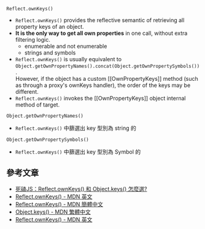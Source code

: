 `Reflect.ownKeys()`
- `Reflect.ownKeys()` provides the reflective semantic of retrieving all property keys of an object.
- **It is the only way to get all own properties** in one call, without extra filtering logic.
  - enumerable and not enumerable
  - strings and symbols
- `Reflect.ownKeys()` is usually equivalent to `Object.getOwnPropertyNames().concat(Object.getOwnPropertySymbols())`.  
  However, if the object has a custom [[OwnPropertyKeys]] method (such as through a proxy's ownKeys handler), the order of the keys may be different.
- `Reflect.ownKeys()` invokes the [[OwnPropertyKeys]] object internal method of target.

`Object.getOwnPropertyNames()`
- `Reflect.ownKeys()` 中篩選出 key 型別為 string 的

`Object.getOwnPropertySymbols()`
- `Reflect.ownKeys()` 中篩選出 key 型別為 Symbol 的




## 參考文章
- [死磕JS：Reflect.ownKeys() 和 Object.keys() 怎麼選?](https://www.51cto.com/article/648087.html)
- [Reflect.ownKeys() - MDN 英文](https://developer.mozilla.org/en-US/docs/Web/JavaScript/Reference/Global_Objects/Reflect/ownKeys)
- [Reflect.ownKeys() - MDN 簡體中文](https://developer.mozilla.org/zh-CN/docs/Web/JavaScript/Reference/Global_Objects/Reflect/ownKeys)
- [Object.keys() - MDN 繁體中文](https://developer.mozilla.org/zh-TW/docs/Web/JavaScript/Reference/Global_Objects/Object/keys)
- [Reflect.ownKeys() - MDN 英文](https://developer.mozilla.org/en-US/docs/Web/JavaScript/Reference/Global_Objects/Object/keys)
